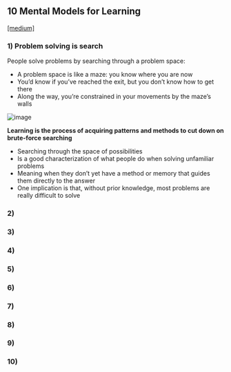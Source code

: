 ## 10 Mental Models for Learning
[[medium]](https://medium.com/better-humans/10-mental-models-for-learning-anything-318446320c1e)

### 1) Problem solving is search
People solve problems by searching through a problem space:
- A problem space is like a maze: you know where you are now
- You’d know if you’ve reached the exit, but you don’t know how to get there
- Along the way, you’re constrained in your movements by the maze’s walls

![image](https://user-images.githubusercontent.com/33378140/236643994-0bf922e0-9c2a-465b-ad51-5702292f3b4a.png)

**Learning is the process of acquiring patterns and methods to cut down on brute-force searching**
- Searching through the space of possibilities 
- Is a good characterization of what people do when solving unfamiliar problems
- Meaning when they don’t yet have a method or memory that guides them directly to the answer
- One implication is that, without prior knowledge, most problems are really difficult to solve

### 2)

### 3)

### 4)

### 5)

### 6)

### 7)

### 8)

### 9)

### 10)
